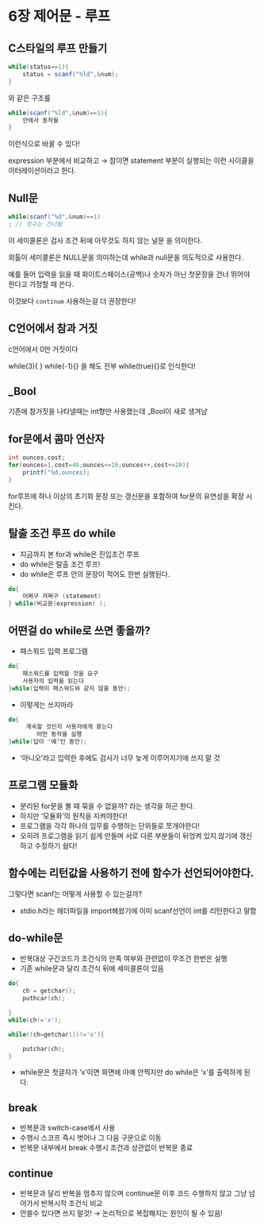 # 6장 제어문 - 루프

## C스타일의 루프 만들기

```java
while(status==1){
	status = scanf("%ld",&num);
}
```

와 같은 구조를

```java
while(scanf("%ld",&num)==1){
	안에서 동작들
}
```

이런식으로 바꿀 수 있다!

expression 부분에서 비교하고 → 참이면 statement 부분이 실행되는 이런 사이클을 이터레이션이라고 한다.

## Null문

```java
while(scanf("%d",&num)==1)
; // 정수는 건너뜀
```

이 세미콜론은 검사 조건 뒤에 아무것도 하지 않는 널문 을 의미한다.

외톨이 세미콜론은 NULL문을 의미하는데 while과 null문을 의도적으로 사용한다.

예를 들어 입력을 읽을 때 화이트스페이스(공백)나 숫자가 아닌 첫문장을 건너 뛰어야 한다고 가정할 때 쓴다.

이것보다 `continue` 사용하는걸 더 권장한다!

## C언어에서 참과 거짓

c언어에서 0만 거짓이다

while(3){ } while(-1){} 을 해도 전부 while(true){}로 인식한다!

## \_Bool

기존에 참거짓을 나타낼때는 int형만 사용했는데 \_Bool이 새로 생겨남

## for문에서 콤마 연산자

```java
int ounces,cost;
for(ounces=1,cost=46;ounces<=16;ounces++,cost+=20){
	printf("%d,ounces);
}

```

for루프에 하나 이상의 초기화 문장 또는 갱신문을 포함하여 for문의 유연성을 확장 시킨다.

## 탈출 조건 루프 do while

- 지금까지 본 for과 while은 진입조건 루프
- do while은 탈출 조건 루프!
- do while은 루프 안의 문장이 적어도 한번 실행된다.

```java
do{
	어쩌구 저쩌구 (statement)
} while(비교문(expression) );
```

## 어떤걸 do while로 쓰면 좋을까?

- 패스워드 입력 프로그램

```java
do{
	패스워드를 입력할 것을 요구
	사용자의 입력을 읽는다
}while(입력이 패스워드와 같지 않을 동안);
```

- 이렇게는 쓰지마라

```java
do{
	 계속할 것인지 사용자에게 묻는다
		어떤 동작을 실행
}while(답이 '예'인 동안);
```

- ‘아니오’라고 입력한 후에도 검사가 너무 늦게 이루어지기에 쓰지 말 것

## 프로그램 모듈화

- 분리된 for문을 볼 때 묶을 수 없을까? 라는 생각을 하곤 한다.
- 하지만 ‘모듈화’의 원칙을 지켜야한다!
- 프로그램을 각각 하나의 임무를 수행하는 단위들로 쪼개야한다!
- 오히려 프로그램을 읽기 쉽게 만들며 서로 다른 부분들이 뒤엉켜 있지 않기에 갱신하고 수정하기 쉽다!

## 함수에는 리턴값을 사용하기 전에 함수가 선언되어야한다.

그렇다면 scanf는 어떻게 사용할 수 있는걸까?

- stdio.h라는 헤더파일을 import해왔기에 이미 scanf선언이 int를 리턴한다고 말함

## do-while문

- 반복대상 구간코드가 조건식의 만족 여부와 관련없이 무조건 한번은 실행
- 기존 while문과 달리 조건식 뒤에 세미콜론이 있음

```c
do{
	ch = getchar();
	puthcar(ch);

}
while(ch!='x');

while((ch=getchar())!='x'){

	putchar(ch);
}
```

- while문은 첫글자가 ‘x’이면 화면에 아예 안찍지만 do while은 ‘x’를 출력하게 된다.

## break

- 반복문과 switch-case에서 사용
- 수행시 스코프 즉시 벗어나 그 다음 구문으로 이동
- 반복문 내부에서 break 수행시 조건과 상관없이 반복문 종료

## continue

- 반복문과 달리 반복을 멈추지 않으며 continue문 이후 코드 수행하지 않고 그냥 넘어가서 반복시작 조건식 비교
- 안쓸수 있다면 쓰지 말것! → 논리적으로 복잡해지는 원인이 될 수 있음!
